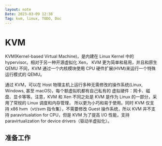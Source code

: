 ```yaml
---
layout: note
Date: 2023-03-09 12:38
Tag: kvm, linux, TODO, Doc
---
```


# KVM

KVM(Kernel-based Virtual Machine)，是内建在 Linux Kernel 中的 hypervisor。相对于另一种开源虚拟化 Xen，
KVM 更为简单和易用，并且和原生 QEMU 不同，KVM 通过一个内核模块使用 CPU 硬件扩展(HVM)来运行一个特殊运行模式的 QEMU。

通过 KVM，可以在 Host 物理主机上运行多种无需修改的操作系统(Linux, Windows, 甚至 macOS)，每个额虚拟机都有自己私有的
虚拟硬件：网卡、磁盘、显卡等等。注意，KVM 和 Xen 不同之处是 KVM 是作为 Linux 的一部分，采用了常规的 Linux 调度和内存管理，
所以更为小巧和易于使用。同时 KVM 仅支持 x86 hvm（vt/svm 指令集），不需要修改 Guest 操作系统，所以 KVM 并不支持
paravirtualation for CPU，但是 KVM 为了提高 I/O 性能，支持 paravirtualization for device drivers（驱动半虚拟化）。

## 准备工作
